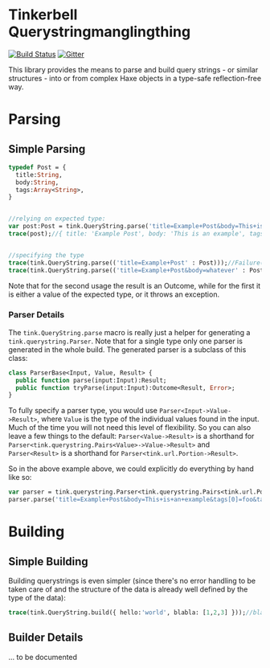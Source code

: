 # Tinkerbell Querystringmanglingthing

[![Build Status](https://github.com/haxetink/tink_querystring/actions/workflows/ci.yml/badge.svg)](https://github.com/haxetink/tink_querystring/actions)
[![Gitter](https://badges.gitter.im/Join%20Chat.svg)](https://gitter.im/haxetink/public)


This library provides the means to parse and build query strings - or similar structures - into or from complex Haxe objects in a type-safe reflection-free way.

# Parsing

## Simple Parsing

```haxe
typedef Post = {
  title:String, 
  body:String,
  tags:Array<String>,
}


//relying on expected type:
var post:Post = tink.QueryString.parse('title=Example+Post&body=This+is+an+example&tags[0]=foo&tags[1]=bar');
trace(post);//{ title: 'Example Post', body: 'This is an example', tags: ['foo', 'bar'] }


//specifying the type
trace(tink.QueryString.parse(('title=Example+Post' : Post)));//Failure("Error#422: missing field body")
trace(tink.QueryString.parse(('title=Example+Post&body=whatever' : Post)));//Success({ title: 'Example Post', body: 'whatever', tags: [] })
```

Note that for the second usage the result is an Outcome, while for the first it is either a value of the expected type, or it throws an exception.

### Parser Details

The `tink.QueryString.parse` macro is really just a helper for generating a `tink.querystring.Parser`. Note that for a single type only one parser is generated in the whole build. The generated parser is a subclass of this class:
  
```haxe
class ParserBase<Input, Value, Result> {
  public function parse(input:Input):Result;  
  public function tryParse(input:Input):Outcome<Result, Error>;
}
```

To fully specify a parser type, you would use `Parser<Input->Value->Result>`, where `Value` is the type of the individual values found in the input. Much of the time you will not need this level of flexibility. So you can also leave a few things to the default: `Parser<Value->Result>` is a shorthand for `Parser<tink.querystring.Pairs<Value>->Value->Result>` and `Parser<Result>` is a shorthand for `Parser<tink.url.Portion->Result>`. 

So in the above example above, we could explicitly do everything by hand like so:
  
```haxe
var parser = tink.querystring.Parser<tink.querystring.Pairs<tink.url.Portion>->Portion->Post>();
parser.parse('title=Example+Post&body=This+is+an+example&tags[0]=foo&tags[1]=bar');
```

# Building

## Simple Building

Building querystrings is even simpler (since there's no error handling to be taken care of and the structure of the data is already well defined by the type of the data):

```haxe
trace(tink.QueryString.build({ hello:'world', blabla: [1,2,3] }));//blabla[0]=1&blabla[1]=2&blabla[2]=3&hello=world
```

## Builder Details

... to be documented
